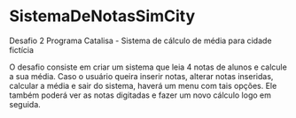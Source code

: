 # SistemaDeNotasSimCity
Desafio 2 Programa Catalisa - Sistema de cálculo de média para cidade fictícia

O desafio consiste em criar um sistema que leia 4 notas de alunos e calcule a sua média.
Caso o usuário queira inserir notas, alterar notas inseridas, calcular a média e sair do sistema, haverá um menu com tais opções.
Ele também poderá ver as notas digitadas e fazer um novo cálculo logo em seguida.
